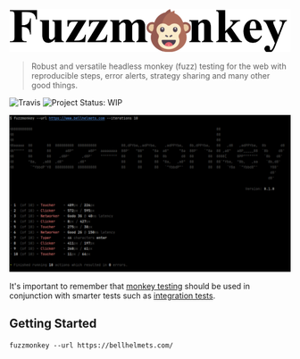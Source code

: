 ![Fuzz Monkey Logo](media/logo.png "Fuzz Monkey Logo")

> Robust and versatile headless monkey (fuzz) testing for the web with reproducible steps, error alerts, strategy sharing and many other good things.

![Travis](http://img.shields.io/travis/com/bell-lab-apps/fuzz-monkey.svg?style=for-the-badge)
![Project Status: WIP](https://img.shields.io/badge/REPO%20STATUS-WIP-orange?style=for-the-badge)

![screenshot](media/screenshot.png "screenshot")

It's important to remember that [monkey testing](https://en.wikipedia.org/wiki/Monkey_testing) should be used in conjunction with smarter tests such as [integration tests](https://en.wikipedia.org/wiki/Integration_testing).

## Getting Started
```console
fuzzmonkey --url https://bellhelmets.com/
```
